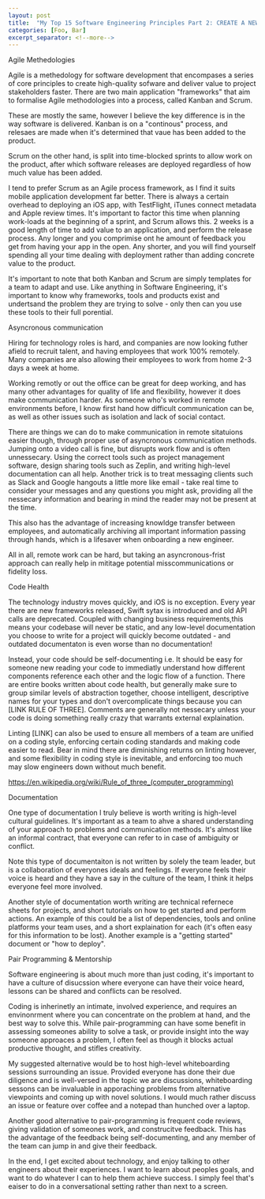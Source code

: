 ```yaml
---
layout: post
title:  "My Top 15 Software Engineering Principles Part 2: CREATE A NEW TITLE"
categories: [Foo, Bar]
excerpt_separator: <!--more-->
---
```



Agile Methedologies

Agile is a methedology for software development that encompases a series of core principles to create high-quality sofware and deliver value to project stakeholders faster. There are two main application "frameworks" that aim to formalise Agile methodologies into a process, called Kanban and Scrum.

These are mostly the same, however I believe the key difference is in the way software is delivered. Kanban is on a "continous" process, and relesaes are made when it's determined that vaue has been added to the product.

Scrum on the other hand, is split into time-blocked sprints to allow work on the product, after which software releases are deployed regardless of how much value has been added.

I tend to prefer Scrum as an Agile process framework, as I find it suits mobile application development far better. There is always a certain overhead to deploying an iOS app, with TestFlight, iTunes connect metadata and Apple review times. It's important to factor this time when planning work-loads at the beginning of a sprint, and Scrum allows this. 2 weeks is a good length of time to add value to an application, and perform the release process. Any longer and you comprimise ont he amount of feedback you get from having your app in the open. Any shorter, and you will find yourself spending all your time dealing with deployment rather than adding concrete value to the product.

It's important to note that both Kanban and Scrum are simply templates for a team to adapt and use. Like anything in Software Engineering, it's important to know why frameworks, tools and products exist and undertsand the problem they are trying to solve - only then can you use these tools to their full porential.


Asyncronous communication

Hiring for technology roles is hard, and companies are now looking futher afield to recruit talent, and having employees that work 100% remotely. Many companies are also allowing their employees to work from home 2-3 days a week at home.

Working remotly or out the office can be great for deep working, and has many other advantages for quality of life and flexibility, however it does make communication harder. As someone who's worked in remote environments before, I know first hand how difficult communication can be, as well as other issues such as isolation and lack of social contact.

There are things we can do to make communication in remote sitatuions easier though, through proper use of asyncronous communication methods. Jumping onto a video call is fine, but disrupts work flow and is often unnessecary. Using the correct tools such as project management software, design sharing tools such as Zeplin, and writing high-level documentation can all help. Another trick is to treat messaging clients such as Slack and Google hangouts a little more like email - take real time to consider your messages and any questions you might ask, providing all the nessecary information and bearing in mind the reader may not be present at the time.

This also has the advantage of increasing knowldge transfer between employees, and automatically archiving all important information passing through hands, which is a lifesaver when onboarding a new engineer.

All in all, remote work can be hard, but taking an asyncronous-frist approach can really help in mititage potential misscommunications or fidelity loss.


Code Health

The technology industry moves quickly, and iOS is no exception. Every year there are new frameworks released, Swift sytax is introduced and old API calls are deprecated. Coupled with changing business requirements,this means your codebase will never be static, and any low-level documentation you choose to write for a project will quickly become outdated - and outdated documentaton is even worse than no documentation!

Instead, your code should be self-documenting i.e. It should be easy for someone new reading your code to immediatly understand how different components reference each other and the logic flow of a function. There are entire books written about code health, but generally make sure to group similar levels of abstraction together, choose intelligent, descriptive names for your types and don't overcomplicate things because you can [LINK RULE OF THREE]. Comments are generally not nessecary unless your code is doing something really crazy that warrants external explaination.

Linting [LINK] can also be used to ensure all members of a team are unified on a coding style, enforcing certain coding standards and making code easier to read. Bear in mind there are diminishing returns on linting however, and some flexibility in coding style is inevitable, and enforcing too much may slow engineers down without much benefit.

https://en.wikipedia.org/wiki/Rule_of_three_(computer_programming)

Documentation

One type of documentation I truly believe is worth writing is high-level cultural guidelines. It's important as a team to ahve a shared understanding of your approach to problems and communication methods. It's almost like an informal contract, that everyone can refer to in case of ambiguity or conflict.

Note this type of documentaiton is not written by solely the team leader, but is a collaboration of everyones ideals and feelings. If everyone feels their voice is heard and they have a say in the culture of the team, I think it helps everyone feel more involved.

Another style of documentation worth writing are technical refernece sheets for projects, and short tutorials on how to get started and perform actions. An example of this could be a list of dependencies, tools and online platforms your team uses, and a short explaination for each (it's often easy for this information to be lost). Another example is a "getting started" document or "how to deploy".

Pair Programming & Mentorship

Software engineering is about much more than just coding, it's important to have a culture of disucssion where everyone can have their voice heard, lessons can be shared and conflicts can be resolved.

Coding is inherinetly an intimate, involved experience, and requires an envinonrment where you can concentrate on the problem at hand, and the best way to solve this. While pair-programming can have some benefit in assessing someones ability to solve a task, or provide insight into the way someone approaces a problem, I often feel as though it blocks actual productive thought, and stifles creativity.

My suggested alternative would be to host high-level whiteboarding sessions surrounding an issue. Provided everyone has done their due diligence and is well-versed in the topic we are discussions, whiteboarding sessons can be invaluable in apporaching problems from alternative viewpoints and coming up with novel solutions. I would much rather discuss an issue or feature over coffee and a notepad than hunched over a laptop.

Another good alternative to pair-programming is frequent code reviews, giving validation of someones work, and construcitve feedback. This has the advantage of the feedback being self-documenting, and any member of the team can jump in and give their feedback.

In the end, I get excited about technology, and enjoy talking to other engineers about their experiences. I want to learn about peoples goals, and want to do whatever I can to help them achieve success. I simply feel that's eaiser to do in a conversational setting rather than next to a screen.
